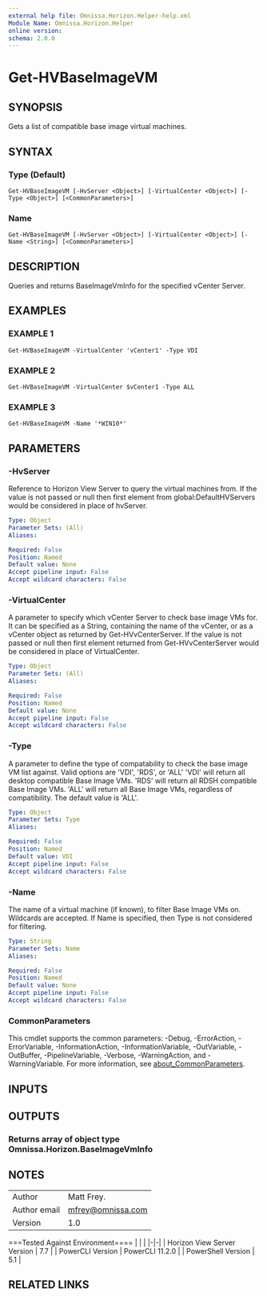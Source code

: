 ```yaml
---
external help file: Omnissa.Horizon.Helper-help.xml
Module Name: Omnissa.Horizon.Helper
online version:
schema: 2.0.0
---
```


# Get-HVBaseImageVM

## SYNOPSIS
Gets a list of compatible base image virtual machines.

## SYNTAX

### Type (Default)
```
Get-HVBaseImageVM [-HvServer <Object>] [-VirtualCenter <Object>] [-Type <Object>] [<CommonParameters>]
```

### Name
```
Get-HVBaseImageVM [-HvServer <Object>] [-VirtualCenter <Object>] [-Name <String>] [<CommonParameters>]
```

## DESCRIPTION
Queries and returns BaseImageVmInfo for the specified vCenter Server.

## EXAMPLES

### EXAMPLE 1
```
Get-HVBaseImageVM -VirtualCenter 'vCenter1' -Type VDI
```

### EXAMPLE 2
```
Get-HVBaseImageVM -VirtualCenter $vCenter1 -Type ALL
```

### EXAMPLE 3
```
Get-HVBaseImageVM -Name '*WIN10*'
```

## PARAMETERS

### -HvServer
Reference to Horizon View Server to query the virtual machines from.
If the value is not passed or null then
first element from global:DefaultHVServers would be considered in place of hvServer.

```yaml
Type: Object
Parameter Sets: (All)
Aliases:

Required: False
Position: Named
Default value: None
Accept pipeline input: False
Accept wildcard characters: False
```

### -VirtualCenter
A parameter to specify which vCenter Server to check base image VMs for.
It can be specified as a String,
containing the name of the vCenter, or as a vCenter object as returned by Get-HVvCenterServer.
If the value is
not passed or null then first element returned from Get-HVvCenterServer would be considered in place of VirtualCenter.

```yaml
Type: Object
Parameter Sets: (All)
Aliases:

Required: False
Position: Named
Default value: None
Accept pipeline input: False
Accept wildcard characters: False
```

### -Type
A parameter to define the type of compatability to check the base image VM list against.
Valid options are 'VDI', 'RDS', or 'ALL'
'VDI' will return all desktop compatible Base Image VMs.
'RDS' will return all RDSH compatible Base Image VMs.
'ALL' will return all Base Image VMs, regardless of compatibility.
The default value is 'ALL'.

```yaml
Type: Object
Parameter Sets: Type
Aliases:

Required: False
Position: Named
Default value: VDI
Accept pipeline input: False
Accept wildcard characters: False
```

### -Name
The name of a virtual machine (if known), to filter Base Image VMs on.
Wildcards are accepted.
If Name is specified, then Type
is not considered for filtering.

```yaml
Type: String
Parameter Sets: Name
Aliases:

Required: False
Position: Named
Default value: None
Accept pipeline input: False
Accept wildcard characters: False
```

### CommonParameters
This cmdlet supports the common parameters: -Debug, -ErrorAction, -ErrorVariable, -InformationAction, -InformationVariable, -OutVariable, -OutBuffer, -PipelineVariable, -Verbose, -WarningAction, and -WarningVariable. For more information, see [about_CommonParameters](http://go.microsoft.com/fwlink/?LinkID=113216).

## INPUTS

## OUTPUTS

### Returns array of object type Omnissa.Horizon.BaseImageVmInfo
## NOTES
| | |
|-|-|
| Author | Matt Frey. |
| Author email | mfrey@omnissa.com |
| Version | 1.0 |

===Tested Against Environment====
| | |
|-|-|
| Horizon View Server Version | 7.7 |
| PowerCLI Version | PowerCLI 11.2.0 |
| PowerShell Version | 5.1 |

## RELATED LINKS

